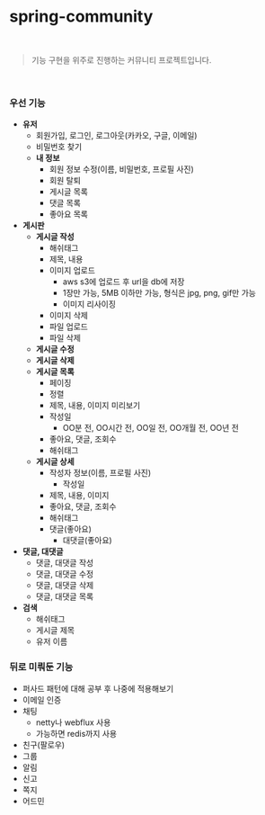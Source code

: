 # spring-community

<br/>

> 기능 구현을 위주로 진행하는 커뮤니티 프로젝트입니다.

<br/>

### 우선 기능
- **유저**
  - 회원가입, 로그인, 로그아웃(카카오, 구글, 이메일)
  - 비밀번호 찾기
  - **내 정보**
    - 회원 정보 수정(이름, 비밀번호, 프로필 사진)
    - 회원 탈퇴
    - 게시글 목록
    - 댓글 목록
    - 좋아요 목록
- **게시판**
    - **게시글 작성**
      - 해쉬태그
      - 제목, 내용
      - 이미지 업로드 
        - aws s3에 업로드 후 url을 db에 저장
        - 1장만 가능, 5MB 이하만 가능, 형식은 jpg, png, gif만 가능
        - 이미지 리사이징
      - 이미지 삭제
      - 파일 업로드
      - 파일 삭제
    - **게시글 수정**
    - **게시글 삭제**
    - **게시글 목록**
      - 페이징
      - 정렬
      - 제목, 내용, 이미지 미리보기
      - 작성일
        - OO분 전, OO시간 전, OO일 전, OO개월 전, OO년 전
      - 좋아요, 댓글, 조회수
      - 해쉬태그
    - **게시글 상세**
      - 작성자 정보(이름, 프로필 사진)
        - 작성일
      - 제목, 내용, 이미지
      - 좋아요, 댓글, 조회수
      - 해쉬태그
      - 댓글(좋아요)
        - 대댓글(좋아요)
- **댓글, 대댓글**
  - 댓글, 대댓글 작성
  - 댓글, 대댓글 수정
  - 댓글, 대댓글 삭제
  - 댓글, 대댓글 목록
- **검색**
  - 해쉬태그
  - 게시글 제목
  - 유저 이름
### 뒤로 미뤄둔 기능
- 퍼사드 패턴에 대해 공부 후 나중에 적용해보기
- 이메일 인증
- 채팅
  - netty나 webflux 사용
  - 가능하면 redis까지 사용
- 친구(팔로우)
- 그룹
- 알림
- 신고
- 쪽지
- 어드민